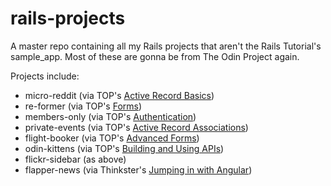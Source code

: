 # rails-projects
A master repo containing all my Rails projects that aren't the Rails Tutorial's sample_app.
Most of these are gonna be from The Odin Project again.

Projects include:
- micro-reddit (via TOP's [Active Record Basics](http://www.theodinproject.com/ruby-on-rails/building-with-active-record))
- re-former (via TOP's [Forms](http://www.theodinproject.com/ruby-on-rails/forms))
- members-only (via TOP's [Authentication](http://www.theodinproject.com/ruby-on-rails/authentication))
- private-events (via TOP's [Active Record Associations](http://www.theodinproject.com/ruby-on-rails/associations))
- flight-booker (via TOP's [Advanced Forms](http://www.theodinproject.com/ruby-on-rails/building-advanced-forms))
- odin-kittens (via TOP's [Building and Using APIs](http://www.theodinproject.com/ruby-on-rails/apis))
- flickr-sidebar (as above)
- flapper-news (via Thinkster's [Jumping in with Angular](https://thinkster.io/angular-rails))